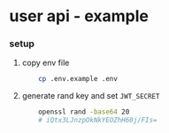 # user api - example

### setup

1. copy env file
    ```bash
        cp .env.example .env
    ```
2. generate rand key and set `JWT_SECRET`
    ```bash
        openssl rand -base64 20
        # iQtx3LJnzpOkNkYEOZhH60j/FIs=
    ```